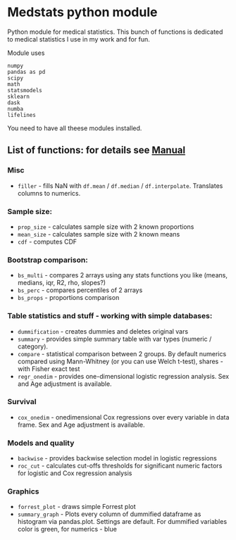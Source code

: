 # Medstats python module

Python module for medical statistics. This bunch of functions is dedicated to medical statistics I use in my work and for fun.

Module uses
```
numpy
pandas as pd
scipy
math
statsmodels
sklearn
dask
numba
lifelines
```
You need to have all theese modules installed. 

## List of functions: for details see [Manual](https://github.com/aysuvorov/medstats/blob/Beta_1/Manual.md)

### Misc

- `filler` - fills NaN with `df.mean` / `df.median` / `df.interpolate`. Translates columns to numerics.

### Sample size:

- `prop_size` - calculates sample size with 2 known proportions
- `mean_size` - calculates sample size with 2 known means
- `cdf` - computes CDF

### Bootstrap comparison:

- `bs_multi` - compares 2 arrays using any stats functions you like (means, medians, iqr, R2, rho, slopes?)
- `bs_perc` - compares percentiles of 2 arrays
- `bs_props` - proportions comparison

### Table statistics and stuff - working with simple databases:

- `dummification` - creates dummies and deletes original vars 
- `summary` - provides simple summary table with var types (numeric / category).
- `compare` - statistical comparison between 2 groups. By default numerics compared using Mann-Whitney (or you can use Welch t-test), shares - with Fisher exact test
- `regr_onedim` - provides one-dimensional logistic regression analysis. Sex and Age adjustment is available.

### Survival

- `cox_onedim` - onedimensional Cox regressions over every variable in data frame. Sex and Age adjustment is available.

### Models and quality

- `backwise` - provides backwise selection model in logistic regressions
- `roc_cut` - calculates cut-offs thresholds for significant numeric factors for logistic and Cox regression analysis

### Graphics

- `forrest_plot` - draws simple Forrest plot
- `summary_graph` - Plots every column of dummified dataframe as histogram via pandas.plot. Settings are default. For dummified variables color is green, for numerics - blue
